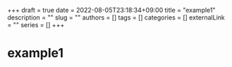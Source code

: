+++ 
draft = true
date = 2022-08-05T23:18:34+09:00
title = "example1"
description = ""
slug = ""
authors = []
tags = []
categories = []
externalLink = ""
series = []
+++

# example1
